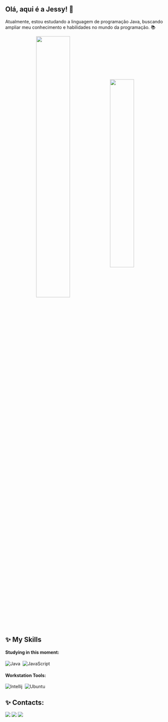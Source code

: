 ## Olá, aqui é a Jessy! 🌼

<p align="left"> Atualmente, estou estudando a linguagem de programação Java, buscando ampliar meu conhecimento e habilidades no mundo da programação. 📚</p>

<div  align="center" style="margin-bottom:100px">
<img width=46% align="center" src="https://github-readme-streak-stats.herokuapp.com?user=jessyferrs&theme=radical&date_format=M%20j%5B%2C%20Y%5D&mode=weekly" />
<img width=39% align="center" src="https://github-readme-stats-xqlh-git-main-jessicas-projects-d9accd72.vercel.app/api/top-langs/?username=jessyferrs&show_icons=true&theme=radical&layout=compact" />
 </div>

## ✨ My Skills
#### Studying in this moment:
 
![Java](https://img.shields.io/badge/java-%23ED8B00.svg?style=for-the-badge&logo=openjdk&logoColor=white)&nbsp;
![JavaScript](https://img.shields.io/badge/javascript-%23323330.svg?style=for-the-badge&logo=javascript&logoColor=%23F7DF1E)&nbsp;



#### Workstation Tools:

![Intellij](https://img.shields.io/badge/Intellij%20Idea-000?logo=intellij-idea&style=for-the-badge)&nbsp;
![Ubuntu](https://img.shields.io/badge/Ubuntu-E95420?style=for-the-badge&logo=ubuntu&logoColor=white)&nbsp;

## ✨ Contacts:
  <div> 
 <a href="https://instagram.com/jessyferrs" target="_blank"><img src="https://img.shields.io/badge/-Instagram-%23E4405F?style=for-the-badge&logo=instagram&logoColor=white" target="_blank"></a>
   <a href="https://www.linkedin.com/in/jessferreirasilva/" target="_blank"><img src="https://img.shields.io/badge/-LinkedIn-%230077B5?style=for-the-badge&logo=linkedin&logoColor=white" target="_blank"></a> 
  <a href = "mailto:contatojessyferrs@gmail.com"><img src="https://img.shields.io/badge/-Gmail-%23333?style=for-the-badge&logo=gmail&logoColor=white" target="_blank"></a>
